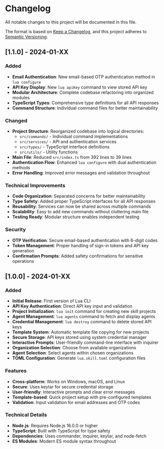 # Changelog

All notable changes to this project will be documented in this file.

The format is based on [Keep a Changelog](https://keepachangelog.com/en/1.0.0/),
and this project adheres to [Semantic Versioning](https://semver.org/spec/v2.0.0.html).

## [1.1.0] - 2024-01-XX

### Added
- **Email Authentication**: New email-based OTP authentication method in `lua configure`
- **API Key Display**: New `lua apiKey` command to view stored API key
- **Modular Architecture**: Complete codebase refactoring into organized modules
- **TypeScript Types**: Comprehensive type definitions for all API responses
- **Command Structure**: Individual command files for better maintainability

### Changed
- **Project Structure**: Reorganized codebase into logical directories:
  - `src/commands/` - Individual command implementations
  - `src/services/` - API and authentication services
  - `src/types/` - TypeScript interface definitions
  - `src/utils/` - Utility functions
- **Main File**: Reduced `src/index.ts` from 392 lines to 39 lines
- **Authentication Flow**: Enhanced `lua configure` with dual authentication methods
- **Error Handling**: Improved error messages and validation throughout

### Technical Improvements
- **Code Organization**: Separated concerns for better maintainability
- **Type Safety**: Added proper TypeScript interfaces for all API responses
- **Reusability**: Services can now be shared across multiple commands
- **Scalability**: Easy to add new commands without cluttering main file
- **Testing Ready**: Modular structure enables independent testing

### Security
- **OTP Verification**: Secure email-based authentication with 6-digit codes
- **Token Management**: Proper handling of sign-in tokens and API key generation
- **Confirmation Prompts**: Added safety confirmations for sensitive operations

## [1.0.0] - 2024-01-XX

### Added
- **Initial Release**: First version of Lua CLI
- **API Key Authentication**: Direct API key input and validation
- **Project Initialization**: `lua init` command for creating new skill projects
- **Agent Management**: `lua agents` command to fetch and display agents
- **Credential Management**: `lua destroy` command to delete stored API keys
- **Template System**: Automatic template file copying for new projects
- **Secure Storage**: API keys stored using system credential manager
- **Interactive Prompts**: User-friendly command-line interface with inquirer
- **Organization Selection**: Choose from available organizations
- **Agent Selection**: Select agents within chosen organizations
- **TOML Configuration**: Generate `lua.skill.toml` configuration files

### Features
- **Cross-platform**: Works on Windows, macOS, and Linux
- **Secure**: Uses keytar for secure credential storage
- **User-friendly**: Interactive prompts and clear error messages
- **Template-based**: Quick project setup with pre-configured templates
- **Validation**: Input validation for email addresses and OTP codes

### Technical Details
- **Node.js**: Requires Node.js 16.0.0 or higher
- **TypeScript**: Built with TypeScript for type safety
- **Dependencies**: Uses commander, inquirer, keytar, and node-fetch
- **ES Modules**: Modern ES module syntax throughout
